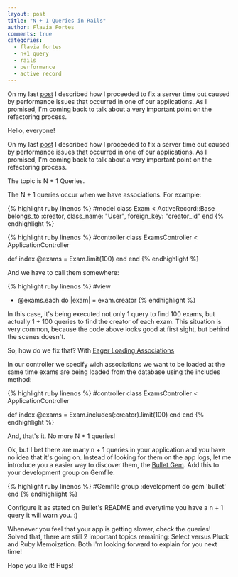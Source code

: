 ```yaml
---
layout: post
title: "N + 1 Queries in Rails"
author: Flavia Fortes
comments: true
categories:
  - flavia fortes
  - n+1 query
  - rails
  - performance
  - active record
---
```


On my last [post](http://helabs.com.br/blog/2013/12/18/performance-protips/) I described how I proceeded to fix a server time out caused by performance issues that occurred in one of our applications. As I promised, I'm coming back to talk about a very important point on the refactoring process.

<!--more-->

Hello, everyone!

On my last [post](http://helabs.com.br/blog/2013/12/18/performance-protips/) I described how I proceeded to fix a server time out caused by performance issues that occurred in one of our applications. As I promised, I'm coming back to talk about a very important point on the refactoring process.

The topic is N + 1 Queries.

The N + 1 queries occur when we have associations. For example:

{% highlight ruby linenos %}
#model
class Exam < ActiveRecord::Base
    belongs_to :creator, class_name: "User",
                    foreign_key: "creator_id"
end
{% endhighlight %}

{% highlight ruby linenos %}
#controller
class ExamsController < ApplicationController

  def index
    @exams = Exam.limit(100)
  end
end
{% endhighlight %}

And we have to call them somewhere:

{% highlight ruby linenos %}
#view
 - @exams.each do |exam|
    = exam.creator
{% endhighlight %}

In this case, it's being executed not only 1 query to find 100 exams, but actually 1 + 100
queries to find the creator of each exam.
This situation is very common, because the code above looks good at first sight, but behind the scenes doesn't.

So, how do we fix that? With [Eager Loading Associations](http://guides.rubyonrails.org/active_record_querying.html#eager-loading-associations)

In our controller we specify wich associations we want to be loaded at the same time exams are being loaded from the database using the includes method:

{% highlight ruby linenos %}
#controller
class ExamsController < ApplicationController

  def index
    @exams = Exam.includes(:creator).limit(100)
  end
end
{% endhighlight %}

And, that's it. No more N + 1 queries!

Ok, but I bet there are many n + 1 queries in your application and you have no idea that it's going on. Instead of looking for them on the app logs, let me introduce you a easier way to discover them, the [Bullet Gem](https://github.com/flyerhzm/bullet). Add this to your development group on Gemfile:

{% highlight ruby linenos %}
#Gemfile
group :development do
  gem 'bullet'
end
{% endhighlight %}

Configure it as stated on Bullet's README and everytime you have a n + 1 query it will warn you. :)

Whenever you feel that your app is getting slower, check the queries! Solved that, there are still 2 important topics remaining: Select versus Pluck and Ruby Memoization. Both I'm looking forward to explain for you next time!

Hope you like it!
Hugs!


